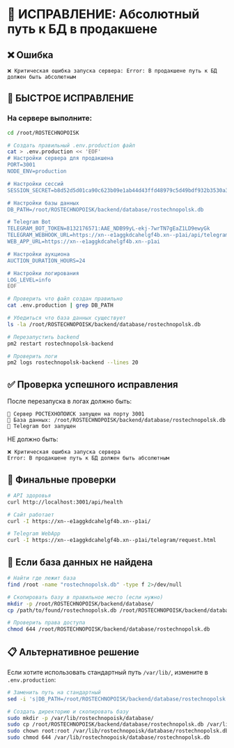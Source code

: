 # 🚨 ИСПРАВЛЕНИЕ: Абсолютный путь к БД в продакшене

## ❌ Ошибка
```
❌ Критическая ошибка запуска сервера: Error: В продакшене путь к БД должен быть абсолютным
```

## 🔧 БЫСТРОЕ ИСПРАВЛЕНИЕ

### На сервере выполните:

```bash
cd /root/ROSTECHNOPOISK

# Создать правильный .env.production файл
cat > .env.production << 'EOF'
# Настройки сервера для продакшена
PORT=3001
NODE_ENV=production

# Настройки сессий
SESSION_SECRET=b8d52d5d01ca90c623b09e1ab44d43ffd48979c5d49bdf932b3530a3f32fa73c

# Настройки базы данных
DB_PATH=/root/ROSTECHNOPOISK/backend/database/rostechnopolsk.db

# Telegram Bot
TELEGRAM_BOT_TOKEN=8132176571:AAE_NDB99yL-ekj-7wrTN7gEaZ1LD9ewyGk
TELEGRAM_WEBHOOK_URL=https://xn--e1aggkdcahelgf4b.xn--p1ai/api/telegram/webhook
WEB_APP_URL=https://xn--e1aggkdcahelgf4b.xn--p1ai

# Настройки аукциона
AUCTION_DURATION_HOURS=24

# Настройки логирования
LOG_LEVEL=info
EOF

# Проверить что файл создан правильно
cat .env.production | grep DB_PATH

# Убедиться что база данных существует
ls -la /root/ROSTECHNOPOISK/backend/database/rostechnopolsk.db

# Перезапустить backend
pm2 restart rostechnopolsk-backend

# Проверить логи
pm2 logs rostechnopolsk-backend --lines 20
```

## ✅ Проверка успешного исправления

После перезапуска в логах должно быть:
```
🚀 Сервер РОСТЕХНОПОИСК запущен на порту 3001
💾 База данных: /root/ROSTECHNOPOISK/backend/database/rostechnopolsk.db
🤖 Telegram бот запущен
```

НЕ должно быть:
```
❌ Критическая ошибка запуска сервера
Error: В продакшене путь к БД должен быть абсолютным
```

## 🔗 Финальные проверки

```bash
# API здоровья
curl http://localhost:3001/api/health

# Сайт работает 
curl -I https://xn--e1aggkdcahelgf4b.xn--p1ai/

# Telegram WebApp
curl -I https://xn--e1aggkdcahelgf4b.xn--p1ai/telegram/request.html
```

## 🚨 Если база данных не найдена

```bash
# Найти где лежит база
find /root -name "rostechnopolsk.db" -type f 2>/dev/null

# Скопировать базу в правильное место (если нужно)
mkdir -p /root/ROSTECHNOPOISK/backend/database/
cp /path/to/found/rostechnopolsk.db /root/ROSTECHNOPOISK/backend/database/

# Проверить права доступа
chmod 644 /root/ROSTECHNOPOISK/backend/database/rostechnopolsk.db
```

## 📋 Альтернативное решение

Если хотите использовать стандартный путь `/var/lib/`, измените в `.env.production`:

```bash
# Заменить путь на стандартный
sed -i 's|DB_PATH=/root/ROSTECHNOPOISK/backend/database/rostechnopolsk.db|DB_PATH=/var/lib/rostechnopoisk/database/rostechnopolsk.db|' .env.production

# Создать директорию и скопировать базу
sudo mkdir -p /var/lib/rostechnopoisk/database/
sudo cp /root/ROSTECHNOPOISK/backend/database/rostechnopolsk.db /var/lib/rostechnopoisk/database/
sudo chown root:root /var/lib/rostechnopoisk/database/rostechnopolsk.db
sudo chmod 644 /var/lib/rostechnopoisk/database/rostechnopolsk.db
```



